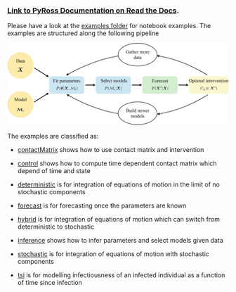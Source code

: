 ### [Link to PyRoss Documentation on Read the Docs](https://pyross.readthedocs.io/en/latest/).


Please have a look at the [examples folder](https://github.com/rajeshrinet/pyross/tree/master/examples) for notebook examples.
The examples are structured along the following pipeline

![Imagel](../examples/pipeline.jpg)

The examples are classified as:

* [contactMatrix](https://github.com/rajeshrinet/pyross/tree/master/examples/contactMatrix) shows how to use contact matrix and intervention

* [control](https://github.com/rajeshrinet/pyross/tree/master/examples/control) shows how to compute time dependent contact matrix which depend of time and state

* [deterministic](https://github.com/rajeshrinet/pyross/tree/master/examples/deterministic) is for integration of equations of motion in the limit of no stochastic components

* [forecast](https://github.com/rajeshrinet/pyross/tree/master/examples/forecast) is for forecasting once the parameters are known

* [hybrid](https://github.com/rajeshrinet/pyross/tree/master/examples/hybrid) is for integration of equations of motion which can switch from deterministic to stochastic

* [inference](https://github.com/rajeshrinet/pyross/tree/master/examples/inference) shows how to infer parameters and select models given data

* [stochastic](https://github.com/rajeshrinet/pyross/tree/master/examples/stochastic) is for integration of equations of motion with stochastic components


* [tsi](https://github.com/rajeshrinet/pyross/tree/master/examples/tsi) is for modelling infectiousness of an infected individual as a function of time since infection


